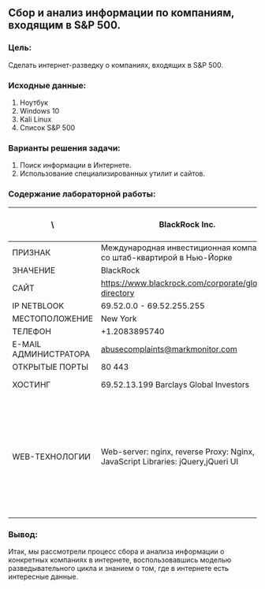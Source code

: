 ## Сбор и анализ информации по компаниям, входящим в S&P 500.
### Цель:
Сделать интернет-разведку о компаниях, входящих в S&P 500.
### Исходные данные:
1. Ноутбук
2. Windows 10
3. Kali Linux
4. Список S&P 500
### Варианты решения задачи:
1. Поиск информации в Интернете.
2. Использование специализированных утилит и сайтов.
### Содержание лабораторной работы:
  \ | BlackRock Inc. | CVS Health Corporation | American Express Company | Micron Technology Inc. | Charter Communications Inc.
 ------ | ------ | ------ | ------ | ------ | ------
 ПРИЗНАК   | Международная инвестиционная компания со штаб-квартирой в Нью-Йорке  | Один из крупнейших в США поставщиков рецептурных препаратов   | Cell  | Cell   | Cell  
 ЗНАЧЕНИЕ   | BlackRock  | CVS Health   | Cell  | Cell   | Cell  
 САЙТ    | https://www.blackrock.com/corporate/global-directory  | https://www.cvshealth.com/   | Cell  | Cell   | Cell  
 IP NETBLOOK   | 69.52.0.0 - 69.52.255.255  | Cell   | Cell  | Cell   | Cell  
 МЕСТОПОЛОЖЕНИЕ   | 	New York  | Cell   | Cell  | Cell   | Cell  
 ТЕЛЕФОН   | +1.2083895740  | Cell   | Cell  | Cell   | Cell  
 E-MAIL АДМИНИСТРАТОРА   | abusecomplaints@markmonitor.com  | Cell   | Cell  | Cell   | Cell  
 ОТКРЫТЫЕ ПОРТЫ   | 80  443  | Cell   | Cell  | Cell   | Cell  
 ХОСТИНГ   | 69.52.13.199 Barclays Global Investors  | a23-45-100-49.deploy.static.akamaitechnologies.com   | Cell  | Cell   | Cell  
 WEB-ТЕХНОЛОГИИ   | Web-server: nginx, reverse Proxy: Nginx, JavaScript Libraries: jQuery,jQueri UI  | CMS: Drupal, Виджет: AddThis, Аналитика: Google Analytics, New Relic, Web-server: Apache, Amazon EC2, Кеширование: Varnish, Язык программирования: PHP, Управление маркетингом: Mautic, База данных: Percona, Менеджер тэгов: Google Tag Manager, JavaScript Libraries: Modernizr, Slick, jQueri 3.4.1, Fingerprintjs 1.4.4, Lodash 4.17.15, PaaS: Acquia Cloud, Amazon Web Services   | Cell  | Cell   | Cell  
### Вывод:
Итак, мы рассмотрели процесс сбора и анализа информации о конкретных компаниях в интернете, воспользовавшись моделью разведывательного цикла и знанием о том, где в интернете есть интересные данные.
